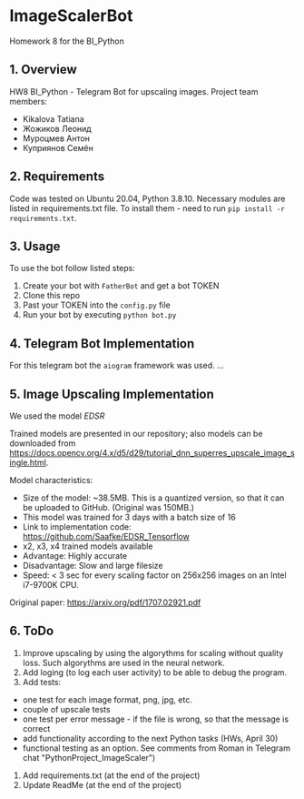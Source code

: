 # ImageScalerBot
Homework 8 for the BI_Python

## 1. Overview

HW8 BI_Python - Telegram Bot for upscaling images.
Project team members:
- Kikalova Tatiana
- Жожиков Леонид
- Муроцмев Антон
- Куприянов Семён


## 2. Requirements

Code was tested on Ubuntu 20.04, Python 3.8.10.
Necessary modules are listed in requirements.txt file.
To install them - need to run `pip install -r requirements.txt`.

## 3. Usage

To use the bot follow listed steps:
1. Create your bot with `FatherBot` and get a bot TOKEN
1. Clone this repo
1. Past your TOKEN into the `config.py` file
1. Run your bot by executing `python bot.py`

## 4. Telegram Bot Implementation

For this telegram bot the `aiogram` framework was used.
...

## 5. Image Upscaling Implementation

We used the model *EDSR*

Trained models are presented in our repository; also models can be downloaded from https://docs.opencv.org/4.x/d5/d29/tutorial_dnn_superres_upscale_image_single.html.

Model characteristics:

- Size of the model: ~38.5MB. This is a quantized version, so that it can be uploaded to GitHub. (Original was 150MB.)
- This model was trained for 3 days with a batch size of 16
- Link to implementation code: https://github.com/Saafke/EDSR_Tensorflow
- x2, x3, x4 trained models available
- Advantage: Highly accurate
- Disadvantage: Slow and large filesize
- Speed: < 3 sec for every scaling factor on 256x256 images on an Intel i7-9700K CPU.

Original paper: https://arxiv.org/pdf/1707.02921.pdf

## 6. ToDo

1. Improve upscaling by using the algorythms for scaling without quality loss.
Such algorythms are used in the neural network.
1. Add loging (to log each user activity) to be able to debug the program.
1. Add tests:<br>
- one test for each image format, png, jpg, etc.
- couple of upscale tests
- one test per error message - if the file is wrong, so that the message is correct
- add functionality according to the next Python tasks (HWs, April 30)
- functional testing as an option.
See comments from Roman in Telegram chat "PythonProject_ImageScaler")
1. Add requirements.txt (at the end of the project)
1. Update ReadMe (at the end of the project)
